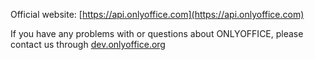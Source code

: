 Official website: [https://api.onlyoffice.com](https://api.onlyoffice.com)

If you have any problems with or questions about ONLYOFFICE, please contact us through [dev.onlyoffice.org](http://dev.onlyoffice.org)

